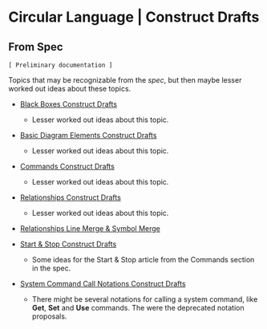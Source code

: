 Circular Language | Construct Drafts
====================================

From Spec
---------

`[ Preliminary documentation ]`

Topics that may be recognizable from the *spec*, but then maybe lesser worked out ideas about these topics.

- [Black Boxes Construct Drafts](black-boxes-construct-drafts)

    - Lesser worked out ideas about this topic.

- [Basic Diagram Elements Construct Drafts](basic-diagram-elements-construct-drafts.md)

    - Lesser worked out ideas about this topic.

- [Commands Construct Drafts](commands-construct-drafts.md)

    - Lesser worked out ideas about this topic.

- [Relationships Construct Drafts](relationships-construct-drafts.md)

    - Lesser worked out ideas about this topic.

- [Relationships Line Merge & Symbol Merge](relationships-line-merge-and-symbol-merge.md)

- [Start & Stop Construct Drafts](start-and-stop-construct-drafts.md)

    - Some ideas for the Start & Stop article from the Commands section in the spec.

- [System Command Call Notations Construct Drafts](system-command-call-notations-construct-drafts.md)

    - There might be several notations for calling a system command, like __Get__, __Set__ and __Use__ commands. The were the deprecated notation proposals.